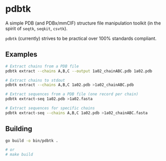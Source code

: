 # pdbtk

A simple PDB (and PDBx/mmCIF) structure file manipulation toolkit (in the spirit of `seqtk`, `seqkit`, `csvtk`).

`pdbtk` (currently) strives to be practical over 100% standards compliant.

## Examples

```bash
# Extract chains from a PDB file
pdbtk extract --chains A,B,C --output 1a02_chainABC.pdb 1a02.pdb

# Extract chains to stdout
pdbtk extract --chains A,B,C 1a02.pdb >1a02_chainABC.pdb

# Extract sequences from a PDB file (one record per chain)
pdbtk extract-seq 1a02.pdb >1a02.fasta

# Extract sequences for specific chains
pdbtk extract-seq --chains A,B,C 1a02.pdb >1a02_chainABC.fasta
```

## Building

```bash
go build -o bin/pdbtk .

# or
# make build
```
